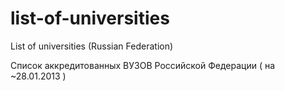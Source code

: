 list-of-universities
====================

List of universities (Russian Federation)

Список аккредитованных ВУЗОВ Российской Федерации ( на ~28.01.2013 )
